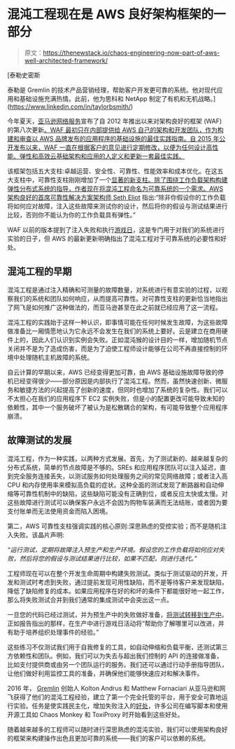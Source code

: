 # 混沌工程现在是 AWS 良好架构框架的一部分

> 原文：<https://thenewstack.io/chaos-engineering-now-part-of-aws-well-architected-framework/>

[](https://www.linkedin.com/in/taylorbsmith/)

 [泰勒史密斯

泰勒是 Gremlin 的技术产品营销经理，帮助客户开发更可靠的系统。他对现代应用和基础设施充满热情。此前，他为思科和 NetApp 制定了有机和无机战略。](https://www.linkedin.com/in/taylorbsmith/) [](https://www.linkedin.com/in/taylorbsmith/)

今年夏天，[亚马逊网络服务](https://aws.amazon.com/)宣布了自 2012 年推出以来对架构良好的框架 (WAF)的第八次更新[。WAF 最初只在内部提供给 AWS 自己的架构和开发团队，作为构建和审查以 AWS 品牌发布的应用程序的基础设施的最佳实践指南。自 2015 年公开发布以来，WAF 一直在根据客户的意见进行定期修改，以便为任何设计高性能、弹性和高效云基础架构和应用的人定义和更新一套最佳实践。](https://aws.amazon.com/blogs/architecture/announcing-the-new-version-of-the-well-architected-framework/)

该框架包括五大支柱:卓越运营、安全性、可靠性、性能效率和成本优化。在这五大支柱中，可靠性支柱刚刚增加了一个[显著的新支柱。除了围绕工作负载架构构建弹性分布式系统的指导，作者现在将混沌工程命名为可靠系统的一个需求。](https://aws.amazon.com/blogs/architecture/whats-new-in-the-well-architected-reliability-pillar)[AWS 架构良好的首席可靠性解决方案架构师 Seth Eliot](https://www.linkedin.com/in/setheliot/) 指出:“除非你假设你的工作负载将如何应对故障，注入这些故障来测试你的设计，然后将你的假设与测试结果进行比较，否则你不能认为你的工作负载具有弹性。”

WAF 以前的版本提到了注入失败和执行[游戏日](https://www.gremlin.com/community/tutorials/how-to-run-a-gameday)，这是专门用于对我们的系统进行实验的日子，但 AWS 的最新更新明确指出了混沌工程对于可靠系统的必要性和好处。

## 混沌工程的早期

混沌工程是通过注入精确和可测量的故障数量，对系统进行有意实验的过程，以观察我们的系统和团队如何响应，从而提高可靠性。对可靠性支柱的更新恰当地指出了网飞是如何推广这种做法的，而亚马逊甚至在此之前就已经应用了这一流程。

混沌工程的实践始于这样一种认识，即事情可能在任何时候发生故障，为这些故障做准备比一厢情愿地认为它永远不会发生在我们的系统上要好。云是建立在商用硬件上的，因此人们认识到实例会失败。正如混沌猴的设计目的一样，增加随机节点关闭并不是为了造成伤害，而是为了迫使工程师设计能够在公司不再直接控制的环境中处理随机主机故障的系统。

自云计算的早期以来，AWS 已经变得更加可靠，由 AWS 基础设施故障导致的停机已经变得很少——部分原因是内部执行了混沌工程。然而，虽然快速创新、微服务和敏捷方法的兴起提高了创新的速度，但同时也增加了系统的复杂性。我们可以不太担心在我们的应用程序下 EC2 实例失败，但是小的配置更改可能导致未知的依赖性，其中一个服务破坏了被认为是松散耦合的架构，有可能导致整个应用程序崩溃。

## 故障测试的发展

混沌工程，作为一种实践，以两种方式发展。首先，为了测试新的、越来越复杂的分布式系统，简单的节点故障是不够的。SREs 和应用程序团队可以注入延迟，直到完全服务连接丢失，以测试服务如何处理服务之间的常见网络故障；或者注入高 CPU 和内存使用率来模拟高负载的症状。这种全面的测试发现了断路器和自动伸缩等可靠性机制中的缺陷，这些缺陷可能没有正确到位，或者反应太快或太慢。对这些故障进行测试可以确保客户永远不会因为购物车装满而无法结账，或者因为要支付账单而无法使用资金而陷入困境。

第二，AWS 可靠性支柱强调实践的核心原则:深思熟虑的受控实验；而不是随机注入失败。该晶片声明:

*“运行测试，定期将故障注入预生产和生产环境。假设您的工作负载将如何应对失败，然后将您的假设与测试结果进行比较，如果不匹配，则进行迭代。”*

工程师现在可以在整个开发生命周期中构建失败测试。类似于测试驱动的开发，开发和测试时考虑到失败，通过提前发现可用性缺陷，而不是等待客户来发现缺陷，降低了缺陷修复的成本。如果应用程序在好的和坏的条件下都能很好地一起工作，那么将失败测试合并到我们通常的集成测试中会突出这一点。

一旦您的代码已经过测试，并为预生产中的失败做好准备，[将测试转移到生产中](https://www.gremlin.com/blog/testing-doesnt-stop-at-staging/)。正如报告指出的那样，在生产中进行游戏日活动将“帮助你了解哪里可以改进，并有助于培养组织处理事件的经验。”

这些练习不仅测试我们用于自我修复的工具，如自动伸缩和负载平衡，还测试第三方依赖性和团队。例如，我们可以为失去与超出我们控制的 API 的连接做准备，比如支付提供商或由另一个团队运行的服务。我们还可以通过行动手册指导团队，让他们做好利用监控工具的准备，并确保他们能够快速应对和解决事件。

2016 年， [Gremlin](http://www.gremlin.com) 创始人 Kolton Andrus 和 Matthew Fornaciari 从亚马逊和网飞获得了他们的混沌工程经验，建立了第一个完全托管的平台，用于安全可靠地运行实验。任务是使实践民主化，增加失败注入的[好处](https://aws.amazon.com/blogs/apn/how-gremlins-chaos-engineering-platform-validates-aws-operational-excellence-and-reliability/)，许多公司在编写脚本和使用开源工具如 Chaos Monkey 和 ToxiProxy 时开始看到这些好处。

随着越来越多的工程师可以随时进行深思熟虑的混沌实验，我们可以使用架构良好的框架来构建操作出色且更加可靠的系统——我们的客户可以依赖的系统。

<svg xmlns:xlink="http://www.w3.org/1999/xlink" viewBox="0 0 68 31" version="1.1"><title>Group</title> <desc>Created with Sketch.</desc></svg>